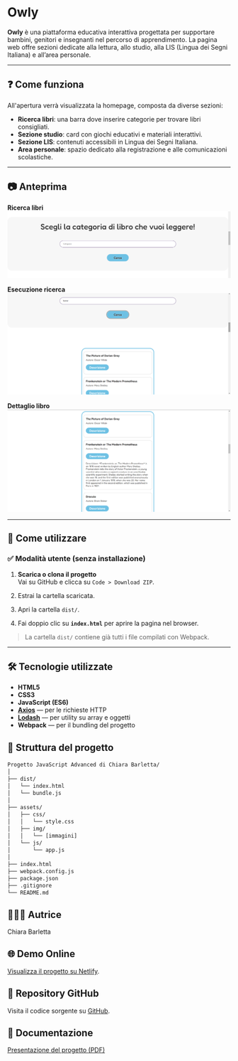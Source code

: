 # Owly

**Owly** è una piattaforma educativa interattiva progettata per supportare bambini, genitori e insegnanti nel percorso di apprendimento. La pagina web offre sezioni dedicate alla lettura, allo studio, alla LIS (Lingua dei Segni Italiana) e all’area personale.

---

## ❓ Come funziona

All'apertura verrà visualizzata la homepage, composta da diverse sezioni:

- **Ricerca libri**: una barra dove inserire categorie per trovare libri consigliati.
- **Sezione studio**: card con giochi educativi e materiali interattivi.
- **Sezione LIS**: contenuti accessibili in Lingua dei Segni Italiana.
- **Area personale**: spazio dedicato alla registrazione e alle comunicazioni scolastiche.

---

## 📷 Anteprima

**Ricerca libri**  
![Sezione di ricerca libri](assets/img/sezione-libri.png)

**Esecuzione ricerca**  
![Sezione attiva](assets/img/sezione-attiva.png)

**Dettaglio libro**  
![Descrizione libro](assets/img/descrizione-libro.png)

---

## 📌 Come utilizzare

### ✅ Modalità utente (senza installazione)

1. **Scarica o clona il progetto**  
   Vai su GitHub e clicca su `Code > Download ZIP`.

2. Estrai la cartella scaricata.

3. Apri la cartella `dist/`.

4. Fai doppio clic su **`index.html`** per aprire la pagina nel browser.

> La cartella `dist/` contiene già tutti i file compilati con Webpack.


---

## 🛠️ Tecnologie utilizzate

- **HTML5**
- **CSS3**
- **JavaScript (ES6)**
- [**Axios**](https://axios-http.com/) — per le richieste HTTP
- [**Lodash**](https://lodash.com/) — per utility su array e oggetti
- **Webpack** — per il bundling del progetto


## 🧩 Struttura del progetto 


```
Progetto JavaScript Advanced di Chiara Barletta/
│
├── dist/                      
│   └── index.html
│   └── bundle.js
│
├── assets/                    
│   ├── css/
│   │   └── style.css
│   ├── img/
│   │   └── [immagini]
│   └── js/
│       └── app.js
│
├── index.html                 
├── webpack.config.js          
├── package.json               
├── .gitignore                 
└── README.md  
``` 

## 👩🏻‍💻 Autrice

Chiara Barletta


## 🌐 Demo Online

[Visualizza il progetto su Netlify](https://owly-website.netlify.app/). 


## 📂 Repository GitHub

Visita il codice sorgente su [GitHub](https://github.com/junior5969/javascript-advanced).


## 📄 Documentazione 

[Presentazione del progetto (PDF)](./Presentazione.pdf) 